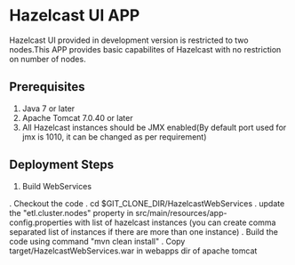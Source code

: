 Hazelcast UI APP
=============

Hazelcast UI provided in development version is restricted to two nodes.This APP provides basic capabilites of Hazelcast with no restriction on number of nodes.

Prerequisites
-------------

1. Java 7 or later
2. Apache Tomcat 7.0.40 or later
3. All Hazelcast instances should be JMX enabled(By default port used for jmx is 1010, it can be changed as per requirement)

Deployment Steps
----------------

1. Build WebServices

. Checkout the code
. cd $GIT_CLONE_DIR/HazelcastWebServices
. update the "etl.cluster.nodes" property in src/main/resources/app-config.properties with list of hazelcast instances (you can create comma separated list of instances if there are more than one instance)
. Build the code using command "mvn clean install"
. Copy target/HazelcastWebServices.war in webapps dir of apache tomcat
